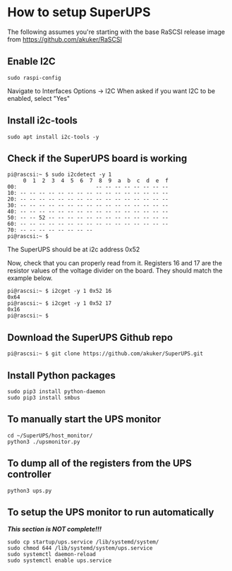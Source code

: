 # How to setup SuperUPS

The following assumes you're starting with the base RaSCSI release image from https://github.com/akuker/RaSCSI

## Enable I2C
```
sudo raspi-config
```
Navigate to Interfaces Options -> I2C
When asked if you want I2C to be enabled, select "Yes"

## Install i2c-tools
```
sudo apt install i2c-tools -y
```

## Check if the SuperUPS board is working
```
pi@rascsi:~ $ sudo i2cdetect -y 1
     0  1  2  3  4  5  6  7  8  9  a  b  c  d  e  f
00:                         -- -- -- -- -- -- -- -- 
10: -- -- -- -- -- -- -- -- -- -- -- -- -- -- -- -- 
20: -- -- -- -- -- -- -- -- -- -- -- -- -- -- -- -- 
30: -- -- -- -- -- -- -- -- -- -- -- -- -- -- -- -- 
40: -- -- -- -- -- -- -- -- -- -- -- -- -- -- -- -- 
50: -- -- 52 -- -- -- -- -- -- -- -- -- -- -- -- -- 
60: -- -- -- -- -- -- -- -- -- -- -- -- -- -- -- -- 
70: -- -- -- -- -- -- -- --                         
pi@rascsi:~ $ 
```

The SuperUPS should be at i2c address 0x52

Now, check that you can properly read from it. Registers 16 and 17 are the resistor values of the voltage divider on the board. They should match the example below.
```
pi@rascsi:~ $ i2cget -y 1 0x52 16
0x64
pi@rascsi:~ $ i2cget -y 1 0x52 17
0x16
pi@rascsi:~ $ 
```

## Download the SuperUPS Github repo
```
pi@rascsi:~ $ git clone https://github.com/akuker/SuperUPS.git
```

## Install Python packages
```
sudo pip3 install python-daemon
sudo pip3 install smbus
```

## To manually start the UPS monitor
```
cd ~/SuperUPS/host_monitor/
python3 ./upsmonitor.py
```

## To dump all of the registers from the UPS controller
```
python3 ups.py
```


## To setup the UPS monitor to run automatically
***This section is NOT complete!!!***

```
sudo cp startup/ups.service /lib/systemd/system/
sudo chmod 644 /lib/systemd/system/ups.service
sudo systemctl daemon-reload
sudo systemctl enable ups.service
```


